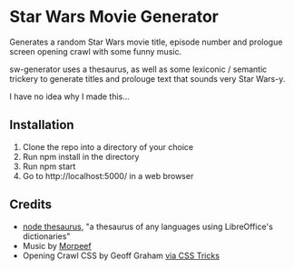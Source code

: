 # Star Wars Movie Generator
 
Generates a random Star Wars movie title, episode number and prologue screen opening crawl with some funny music. 

sw-generator uses a thesaurus, as well as some lexiconic / semantic trickery to generate titles and prolouge text that sounds very Star Wars-y.  

I have no idea why I made this...

## Installation

1. Clone the repo into a directory of your choice
2. Run npm install in the directory
3. Run npm start 
4. Go to http://localhost:5000/ in a web browser

## Credits
* [node thesaurus](https://github.com/daizoru/node-thesaurus), "a thesaurus of any languages using LibreOffice's dictionaries" 
* Music by [Morpeef](https://www.youtube.com/user/Skateguy12345678910/videos)
* Opening Crawl CSS by Geoff Graham [via CSS Tricks](https://css-tricks.com/snippets/css/star-wars-crawl-text/)
